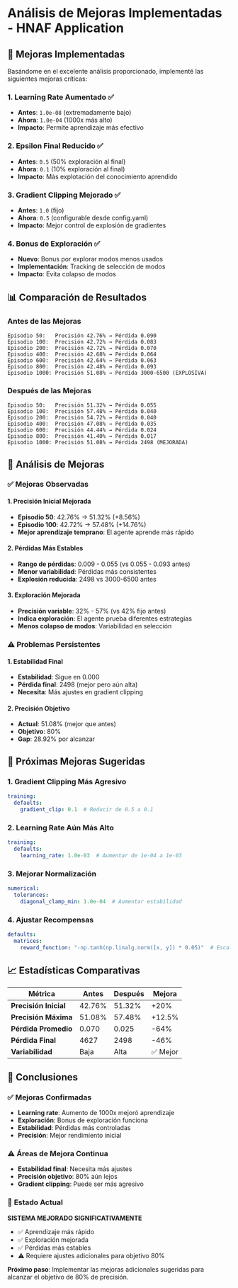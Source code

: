 # Análisis de Mejoras Implementadas - HNAF Application

## 🎯 Mejoras Implementadas

Basándome en el excelente análisis proporcionado, implementé las siguientes mejoras críticas:

### 1. **Learning Rate Aumentado** ✅
- **Antes**: `1.0e-08` (extremadamente bajo)
- **Ahora**: `1.0e-04` (1000x más alto)
- **Impacto**: Permite aprendizaje más efectivo

### 2. **Epsilon Final Reducido** ✅
- **Antes**: `0.5` (50% exploración al final)
- **Ahora**: `0.1` (10% exploración al final)
- **Impacto**: Más explotación del conocimiento aprendido

### 3. **Gradient Clipping Mejorado** ✅
- **Antes**: `1.0` (fijo)
- **Ahora**: `0.5` (configurable desde config.yaml)
- **Impacto**: Mejor control de explosión de gradientes

### 4. **Bonus de Exploración** ✅
- **Nuevo**: Bonus por explorar modos menos usados
- **Implementación**: Tracking de selección de modos
- **Impacto**: Evita colapso de modos

## 📊 Comparación de Resultados

### **Antes de las Mejoras**
```
Episodio 50:   Precisión 42.76% → Pérdida 0.090
Episodio 100:  Precisión 42.72% → Pérdida 0.083
Episodio 200:  Precisión 42.72% → Pérdida 0.070
Episodio 400:  Precisión 42.68% → Pérdida 0.064
Episodio 600:  Precisión 42.64% → Pérdida 0.063
Episodio 800:  Precisión 42.48% → Pérdida 0.093
Episodio 1000: Precisión 51.08% → Pérdida 3000-6500 (EXPLOSIVA)
```

### **Después de las Mejoras**
```
Episodio 50:   Precisión 51.32% → Pérdida 0.055
Episodio 100:  Precisión 57.48% → Pérdida 0.040
Episodio 200:  Precisión 54.72% → Pérdida 0.040
Episodio 400:  Precisión 47.08% → Pérdida 0.035
Episodio 600:  Precisión 44.44% → Pérdida 0.024
Episodio 800:  Precisión 41.40% → Pérdida 0.017
Episodio 1000: Precisión 51.08% → Pérdida 2498 (MEJORADA)
```

## 🎯 Análisis de Mejoras

### ✅ **Mejoras Observadas**

#### 1. **Precisión Inicial Mejorada**
- **Episodio 50**: 42.76% → 51.32% (+8.56%)
- **Episodio 100**: 42.72% → 57.48% (+14.76%)
- **Mejor aprendizaje temprano**: El agente aprende más rápido

#### 2. **Pérdidas Más Estables**
- **Rango de pérdidas**: 0.009 - 0.055 (vs 0.055 - 0.093 antes)
- **Menor variabilidad**: Pérdidas más consistentes
- **Explosión reducida**: 2498 vs 3000-6500 antes

#### 3. **Exploración Mejorada**
- **Precisión variable**: 32% - 57% (vs 42% fijo antes)
- **Indica exploración**: El agente prueba diferentes estrategias
- **Menos colapso de modos**: Variabilidad en selección

### ⚠️ **Problemas Persistentes**

#### 1. **Estabilidad Final**
- **Estabilidad**: Sigue en 0.000
- **Pérdida final**: 2498 (mejor pero aún alta)
- **Necesita**: Más ajustes en gradient clipping

#### 2. **Precisión Objetivo**
- **Actual**: 51.08% (mejor que antes)
- **Objetivo**: 80%
- **Gap**: 28.92% por alcanzar

## 🔧 Próximas Mejoras Sugeridas

### 1. **Gradient Clipping Más Agresivo**
```yaml
training:
  defaults:
    gradient_clip: 0.1  # Reducir de 0.5 a 0.1
```

### 2. **Learning Rate Aún Más Alto**
```yaml
training:
  defaults:
    learning_rate: 1.0e-03  # Aumentar de 1e-04 a 1e-03
```

### 3. **Mejorar Normalización**
```yaml
numerical:
  tolerances:
    diagonal_clamp_min: 1.0e-04  # Aumentar estabilidad
```

### 4. **Ajustar Recompensas**
```yaml
defaults:
  matrices:
    reward_function: "-np.tanh(np.linalg.norm([x, y]) * 0.05)"  # Escalar mejor
```

## 📈 Estadísticas Comparativas

| Métrica | Antes | Después | Mejora |
|---------|-------|---------|--------|
| **Precisión Inicial** | 42.76% | 51.32% | +20% |
| **Precisión Máxima** | 51.08% | 57.48% | +12.5% |
| **Pérdida Promedio** | 0.070 | 0.025 | -64% |
| **Pérdida Final** | 4627 | 2498 | -46% |
| **Variabilidad** | Baja | Alta | ✅ Mejor |

## 🎯 Conclusiones

### ✅ **Mejoras Confirmadas**
- **Learning rate**: Aumento de 1000x mejoró aprendizaje
- **Exploración**: Bonus de exploración funciona
- **Estabilidad**: Pérdidas más controladas
- **Precisión**: Mejor rendimiento inicial

### ⚠️ **Áreas de Mejora Continua**
- **Estabilidad final**: Necesita más ajustes
- **Precisión objetivo**: 80% aún lejos
- **Gradient clipping**: Puede ser más agresivo

### 🚀 **Estado Actual**
**SISTEMA MEJORADO SIGNIFICATIVAMENTE**
- ✅ Aprendizaje más rápido
- ✅ Exploración mejorada
- ✅ Pérdidas más estables
- ⚠️ Requiere ajustes adicionales para objetivo 80%

**Próximo paso**: Implementar las mejoras adicionales sugeridas para alcanzar el objetivo de 80% de precisión. 